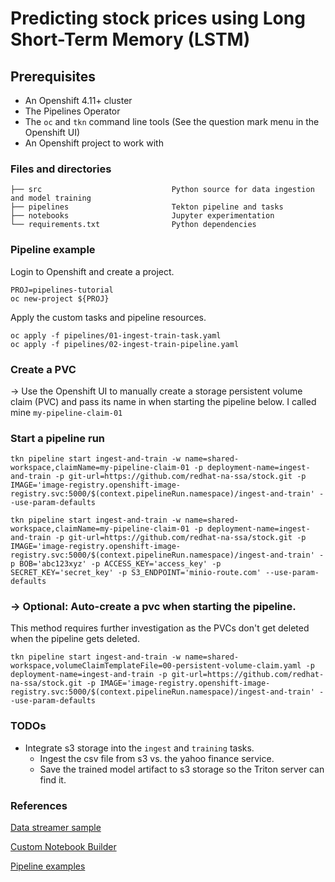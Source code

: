 # Predicting stock prices using Long Short-Term Memory (LSTM)

## Prerequisites
- An Openshift 4.11+ cluster
- The Pipelines Operator
- The `oc` and `tkn` command line tools (See the question mark menu in the Openshift UI)
- An Openshift project to work with

### Files and directories
```
├── src                             Python source for data ingestion and model training
├── pipelines                       Tekton pipeline and tasks 
├── notebooks                       Jupyter experimentation
└── requirements.txt                Python dependencies
```

### Pipeline example

Login to Openshift and create a project.

```
PROJ=pipelines-tutorial
oc new-project ${PROJ}
```

Apply the custom tasks and pipeline resources.
```
oc apply -f pipelines/01-ingest-train-task.yaml
oc apply -f pipelines/02-ingest-train-pipeline.yaml
```

### Create a PVC

-> Use the Openshift UI to manually create a storage persistent volume claim (PVC) and 
pass its name in when starting the pipeline below. I called mine `my-pipeline-claim-01`

### Start a pipeline run
```
tkn pipeline start ingest-and-train -w name=shared-workspace,claimName=my-pipeline-claim-01 -p deployment-name=ingest-and-train -p git-url=https://github.com/redhat-na-ssa/stock.git -p IMAGE='image-registry.openshift-image-registry.svc:5000/$(context.pipelineRun.namespace)/ingest-and-train' --use-param-defaults

tkn pipeline start ingest-and-train -w name=shared-workspace,claimName=my-pipeline-claim-01 -p deployment-name=ingest-and-train -p git-url=https://github.com/redhat-na-ssa/stock.git -p IMAGE='image-registry.openshift-image-registry.svc:5000/$(context.pipelineRun.namespace)/ingest-and-train' -p BOB='abc123xyz' -p ACCESS_KEY='access_key' -p SECRET_KEY='secret_key' -p S3_ENDPOINT='minio-route.com' --use-param-defaults
```

### -> Optional: Auto-create a pvc when starting the pipeline. 

This method requires further investigation as the PVCs don't get deleted when the pipeline gets deleted.

```
tkn pipeline start ingest-and-train -w name=shared-workspace,volumeClaimTemplateFile=00-persistent-volume-claim.yaml -p deployment-name=ingest-and-train -p git-url=https://github.com/redhat-na-ssa/stock.git -p IMAGE='image-registry.openshift-image-registry.svc:5000/$(context.pipelineRun.namespace)/ingest-and-train' --use-param-defaults
```

### TODOs
- Integrate s3 storage into the `ingest` and `training` tasks.
  - Ingest the csv file from s3 vs. the yahoo finance service.
  - Save the trained model artifact to s3 storage so the Triton server can find it.

### References
[Data streamer sample](https://github.com/redhat-na-ssa/ml_data_streamer/blob/main/source-eip/src/test/resources/samples/MUFG-1.csv)

[Custom Notebook Builder](https://github.com/redhat-na-ssa/rhods-custom-notebook-example.git)

[Pipeline examples](https://github.com/rh-datascience-and-edge-practice/kubeflow-examples/blob/main/pipelines/11_iris_training_pipeline.py)
